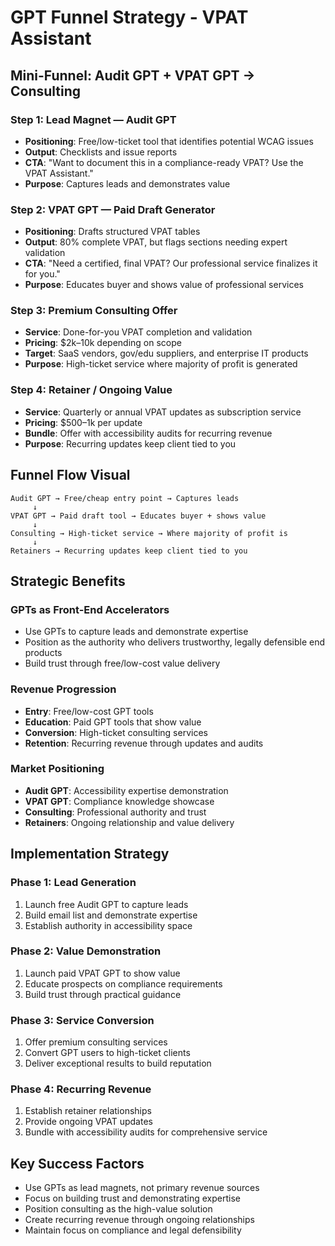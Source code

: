 # GPT Funnel Strategy - VPAT Assistant

## Mini-Funnel: Audit GPT + VPAT GPT → Consulting

### Step 1: Lead Magnet — Audit GPT
- **Positioning**: Free/low-ticket tool that identifies potential WCAG issues
- **Output**: Checklists and issue reports
- **CTA**: "Want to document this in a compliance-ready VPAT? Use the VPAT Assistant."
- **Purpose**: Captures leads and demonstrates value

### Step 2: VPAT GPT — Paid Draft Generator
- **Positioning**: Drafts structured VPAT tables
- **Output**: 80% complete VPAT, but flags sections needing expert validation
- **CTA**: "Need a certified, final VPAT? Our professional service finalizes it for you."
- **Purpose**: Educates buyer and shows value of professional services

### Step 3: Premium Consulting Offer
- **Service**: Done-for-you VPAT completion and validation
- **Pricing**: $2k–10k depending on scope
- **Target**: SaaS vendors, gov/edu suppliers, and enterprise IT products
- **Purpose**: High-ticket service where majority of profit is generated

### Step 4: Retainer / Ongoing Value
- **Service**: Quarterly or annual VPAT updates as subscription service
- **Pricing**: $500–1k per update
- **Bundle**: Offer with accessibility audits for recurring revenue
- **Purpose**: Recurring updates keep client tied to you

## Funnel Flow Visual

```
Audit GPT → Free/cheap entry point → Captures leads
     ↓
VPAT GPT → Paid draft tool → Educates buyer + shows value
     ↓
Consulting → High-ticket service → Where majority of profit is
     ↓
Retainers → Recurring updates keep client tied to you
```

## Strategic Benefits

### GPTs as Front-End Accelerators
- Use GPTs to capture leads and demonstrate expertise
- Position as the authority who delivers trustworthy, legally defensible end products
- Build trust through free/low-cost value delivery

### Revenue Progression
- **Entry**: Free/low-cost GPT tools
- **Education**: Paid GPT tools that show value
- **Conversion**: High-ticket consulting services
- **Retention**: Recurring revenue through updates and audits

### Market Positioning
- **Audit GPT**: Accessibility expertise demonstration
- **VPAT GPT**: Compliance knowledge showcase
- **Consulting**: Professional authority and trust
- **Retainers**: Ongoing relationship and value delivery

## Implementation Strategy

### Phase 1: Lead Generation
1. Launch free Audit GPT to capture leads
2. Build email list and demonstrate expertise
3. Establish authority in accessibility space

### Phase 2: Value Demonstration
1. Launch paid VPAT GPT to show value
2. Educate prospects on compliance requirements
3. Build trust through practical guidance

### Phase 3: Service Conversion
1. Offer premium consulting services
2. Convert GPT users to high-ticket clients
3. Deliver exceptional results to build reputation

### Phase 4: Recurring Revenue
1. Establish retainer relationships
2. Provide ongoing VPAT updates
3. Bundle with accessibility audits for comprehensive service

## Key Success Factors
- Use GPTs as lead magnets, not primary revenue sources
- Focus on building trust and demonstrating expertise
- Position consulting as the high-value solution
- Create recurring revenue through ongoing relationships
- Maintain focus on compliance and legal defensibility
